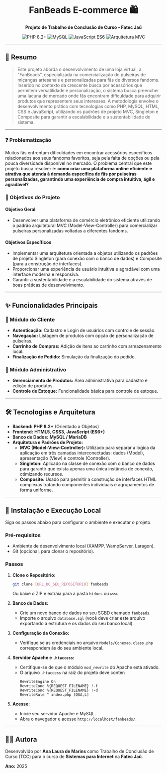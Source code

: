 <div align="center">

# FanBeads E-commerce 🛍️

**Projeto de Trabalho de Conclusão de Curso – Fatec Jaú**

</div>

<div align="center">
    <img src="https://img.shields.io/badge/PHP-8.2%2B-777BB4?style=for-the-badge&logo=php" alt="PHP 8.2+">
    <img src="https://img.shields.io/badge/MySQL-4.0.0-4479A1?style=for-the-badge&logo=mysql" alt="MySQL">
    <img src="https://img.shields.io/badge/JavaScript-ES6-F7DF1E?style=for-the-badge&logo=javascript" alt="JavaScript ES6">
    <img src="https://img.shields.io/badge/Arquitetura-MVC-blue?style=for-the-badge" alt="Arquitetura MVC">
</div>

---

## 📄 Resumo

> Este projeto aborda o desenvolvimento de uma loja virtual, a "FanBeads", especializada na comercialização de pulseiras de miçangas artesanais e personalizadas para fãs de diversos fandoms. Inserido no contexto da crescente busca por acessórios que permitem versatilidade e personalização, o sistema busca preencher uma lacuna de mercado onde fãs encontram dificuldade para adquirir produtos que representem seus interesses. A metodologia envolve o desenvolvimento prático com tecnologias como PHP, MySQL, HTML, CSS e JavaScript, utilizando os padrões de projeto MVC, Singleton e Composite para garantir a escalabilidade e a sustentabilidade do sistema.

---

### ❓ Problematização

Muitos fãs enfrentam dificuldades em encontrar acessórios específicos relacionados aos seus fandoms favoritos, seja pela falta de opções ou pela pouca diversidade disponível no mercado. O problema central que este projeto busca resolver é: **como criar uma plataforma online eficiente e atrativa que atenda à demanda específica de fãs por pulseiras personalizadas, garantindo uma experiência de compra intuitiva, ágil e agradável?**

### 🎯 Objetivos do Projeto

#### Objetivo Geral
* Desenvolver uma plataforma de comércio eletrônico eficiente utilizando o padrão arquitetural MVC (Model-View-Controller) para comercializar pulseiras personalizadas voltadas a diferentes fandoms.

#### Objetivos Específicos
* Implementar uma arquitetura orientada a objetos utilizando os padrões de projeto Singleton (para conexão com o banco de dados) e Composite (para a construção de interfaces).
* Proporcionar uma experiência de usuário intuitiva e agradável com uma interface moderna e responsiva.
* Garantir a sustentabilidade e a escalabilidade do sistema através de boas práticas de desenvolvimento.

---

## ✨ Funcionalidades Principais

### 👤 Módulo do Cliente
* **Autenticação:** Cadastro e Login de usuários com controle de sessão.
* **Navegação:** Listagem de produtos com opção de personalização de pulseiras.
* **Carrinho de Compras:** Adição de itens ao carrinho com armazenamento local.
* **Finalização de Pedido:** Simulação da finalização do pedido.

### 🔑 Módulo Administrativo
* **Gerenciamento de Produtos:** Área administrativa para cadastro e edição de produtos.
* **Controle de Estoque:** Funcionalidade básica para controle de estoque.

---

## 🛠️ Tecnologias e Arquitetura

- **Backend:** **PHP 8.2+** (Orientado a Objetos)
- **Frontend:** **HTML5**, **CSS3**, **JavaScript (ES6+)**
- **Banco de Dados:** **MySQL / MariaDB**
- **Arquitetura e Padrões de Projeto:**
    - **MVC (Model-View-Controller):** Utilizado para separar a lógica da aplicação em três camadas interconectadas: dados (Model), apresentação (View) e controle (Controller).
    - **Singleton:** Aplicado na classe de conexão com o banco de dados para garantir que exista apenas uma única instância de conexão, otimizando recursos.
    - **Composite:** Usado para permitir a construção de interfaces HTML complexas tratando componentes individuais e agrupamentos de forma uniforme.

---

## 🚀 Instalação e Execução Local

Siga os passos abaixo para configurar o ambiente e executar o projeto.

### Pré-requisitos
- Ambiente de desenvolvimento local (XAMPP, WampServer, Laragon).
- Git (opcional, para clonar o repositório).

### Passos

1.  **Clone o Repositório:**
    ```bash
    git clone [URL_DO_SEU_REPOSITORIO] fanbeads
    ```
    Ou baixe o ZIP e extraia para a pasta `htdocs` ou `www`.

2.  **Banco de Dados:**
    - Crie um novo banco de dados no seu SGBD chamado `fanbeads`.
    - Importe o arquivo `database.sql` (você deve criar este arquivo exportando a estrutura e os dados do seu banco local).

3.  **Configuração da Conexão:**
    - Verifique se as credenciais no arquivo `Models/Conexao.class.php` correspondem às do seu ambiente local.

4.  **Servidor Apache e `.htaccess`:**
    - Certifique-se de que o módulo `mod_rewrite` do Apache está ativado.
    - O arquivo `.htaccess` na raiz do projeto deve conter:
      ```apacheconf
      RewriteEngine On
      RewriteCond %{REQUEST_FILENAME} !-f
      RewriteCond %{REQUEST_FILENAME} !-d
      RewriteRule ^ index.php [QSA,L]
      ```

5.  **Acesse:**
    - Inicie seu servidor Apache e MySQL.
    - Abra o navegador e acesse `http://localhost/fanbeads/`.

---

## 👨‍🎓 Autora

Desenvolvido por **Ana Laura de Marins** como Trabalho de Conclusão de Curso (TCC) para o curso de **Sistemas para Internet** na **Fatec Jaú**.

**Ano:** 2025
